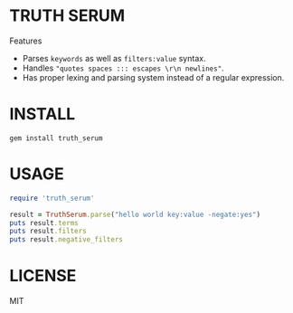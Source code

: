 # TRUTH SERUM

Features

* Parses `keywords` as well as `filters:value` syntax.
* Handles `"quotes spaces ::: escapes \r\n newlines"`.
* Has proper lexing and parsing system instead of a regular expression.

# INSTALL

```
gem install truth_serum
```

# USAGE

```rb
require 'truth_serum'

result = TruthSerum.parse("hello world key:value -negate:yes")
puts result.terms
puts result.filters
puts result.negative_filters
```

# LICENSE

MIT

